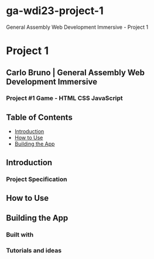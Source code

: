 # ga-wdi23-project-1

General Assembly Web Development Immersive - Project 1

# Project 1

## Carlo Bruno | General Assembly Web Development Immersive

### Project \#1 Game - HTML CSS JavaScript

## Table of Contents

- [Introduction](#introduction)
- [How to Use](#how-to-use)
- [Building the App](#building-the-app)

## Introduction

### Project Specification

## How to Use

## Building the App

### Built with

### Tutorials and ideas
